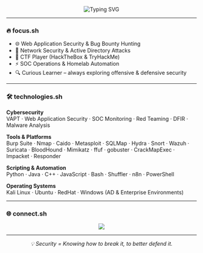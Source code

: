 <p align="center">
  <img src="https://readme-typing-svg.demolab.com?font=Fira+Code&size=22&pause=1000&color=00FF00&center=true&vCenter=true&width=600&lines=$+whoami;Jashn+Wahi+(pwner-jw);Cybersecurity+Specialist;Red+Team+Enthusiast;CTF+Player" alt="Typing SVG" />
</p>

---

### 🔥 focus.sh
- 🌐 Web Application Security & Bug Bounty Hunting  
- 🧠 Network Security & Active Directory Attacks  
- 🎯 CTF Player (HackTheBox & TryHackMe)  
- ⚡ SOC Operations & Homelab Automation  
- 🔍 Curious Learner – always exploring offensive & defensive security  

---

### 🛠 technologies.sh

**Cybersecurity**  
VAPT · Web Application Security · SOC Monitoring · Red Teaming · DFIR · Malware Analysis  

**Tools & Platforms**  
Burp Suite · Nmap · Caido · Metasploit · SQLMap · Hydra · Snort · Wazuh · Suricata · BloodHound · Mimikatz · ffuf · gobuster · CrackMapExec · Impacket · Responder  

**Scripting & Automation**  
Python · Java · C++ · JavaScript · Bash · Shuffler · n8n · PowerShell  

**Operating Systems**  
Kali Linux · Ubuntu · RedHat · Windows (AD & Enterprise Environments)  

---

### 🌐 connect.sh
<p align="center">
  <a href="https://linkedin.com/in/jashn-wahi/" target="_blank">
    <img src="https://img.shields.io/badge/LinkedIn-00ff00?style=for-the-badge&logo=linkedin&logoColor=black">
  </a>
</p>

---

<p align="center"><i>💡 Security = Knowing how to break it, to better defend it.</i></p>
